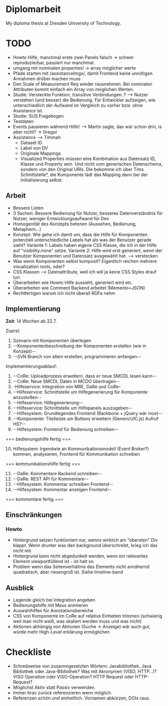 # Diplomarbeit

My diploma thesis at Dresden University of Technology.

# TODO
* Howto Hilfe, manchmal erste zwei Panels falsch -> schwer reproduzierbar, passiert nur manchmal.
* umgang mit nominalen properties! -> array möglicher werte
* Pfade starten mit /assistanceImgs/, damit Frontend keine unnötigen Annahmen drüber machen muss
* Den Scale of Measurement Req wieder rausnehmen. Bei nominalen Attributen kommt einfach ein Array von möglichen Werten.
* Studie: Versteckte Funktion, transitive Verbindungen..? --> Nutzer verstehen (und besser) die Bedienung. Für Entwickler aufzeigen, wie unterschiedlich der Aufwand im Vergleich zu vorher bzw. ohne Assistance ist.
* Studie: SUS Fragebogen
* Testdaten
* Events pausieren während Hilfe! --> Martin sagte, das wär schon drin, is aber nicht? -> Gregor
* Assistance --> Timmah
	* Dataset ID
	* Label von DV
	* Originale Mappings
	* Visualized Properties müssen eine Kombination aus Datensatz ID, Klasse und Property sein. Und nicht vom generischen Datenschema, sondern von den Original URIs. Die bekomme ich über Tims Schnittstelle*, die Komponente lädt das Mapping dann bei der Initialisierung selbst.


## Arbeit
* Bessere Listen
* 3 Sachen: Bessere Bedienung für Nutzer, besseres Datenverständnis für Nutzer, weniger Entwicklungsaufwand für Dev
* Homogenität des Konzepts betonen (Aussehen, Bedienung, Metaphern…)
* Konzept: Wie gehe ich damit um, dass die Hilfe für Komponenten potenziell unterschiedliche Labels hat als was der Benutzer gerade sieht? Variante 1: Labels haben eigene CSS Klasse, die ich in der Hilfe auf "visibility:none" setze. Variante 2: Hilfe wird erst generiert, wenn der Benutzer Komponenten und Datensatz ausgewählt hat. --> verstecken
* Was wenn Komponenten selbst komposit? Eigentlich reichen mehrere visualization roots, oder?
* CSS Klassen --> Datenattribute, weil ich will ja keine CSS Styles drauf tun
* Überarbeiten wie Howto Hilfe aussieht, generiert wird etc.
* Überarbeiten wie Comment Backend arbeitet (Memento=JSON)
* Rechtfertigen warum ich nicht überall RDFa nehm

## Implementierung

**Zeit**: 14 Wochen ab 22.7.

Zuerst:

1. Szenario mit Komponenten überlegen
2. --Komponentenbeschreibung der Komponenten erstellen (wie in Konzept)--
3. --SVN Branch von allem erstellen, programmieren anfangen--

Implementierungsablauf:

1. --CoRe: Uploadprozess erweitern, dass er neue SMCDL lesen kann--
2. --CoRe: Neue SMCDL Daten in MCDO übertragen--
3. -Hilfeservice: Integration von MRE, DaRe und CoRe-
4. --Hilfeservice: Schnittstelle um Hilfegenerierung für Komponente anzustoßen--
5. --Hilfeservice: Hilfegenerierung--
6. --Hilfeservice: Schnittstelle um Hilfepanels auszugeben--
7. --Hilfesystem: Grundlegendes Frontend (Backbone + jQuery wär nice)--
8. --Komponente: Titelleiste um Buttons erweitern (GenericUIC.js) Aufruf HS?--
9. --Hilfesystem: Frontend für Bedienung schreiben--

=== bedienungshilfe fertig ===

10. Hilfesystem: Irgendwie an Kommunikationsmodell (Event Broker?) kommen, analysieren, Frontend für Kommunikation schreiben

=== kommunikationshilfe fertig ===

11. --DaRe: Kommentare Backend schreiben--
12. --DaRe: REST API für Kommentare--
13. --Hilfesystem: Kommentar schreiben Frontend--
14. --Hilfesystem: Kommentar anzeigen Frontend--

=== kommentare fertig ===

## Einschränkungen

### Howto
* Hintergrund setzen funktioniert nur, wenns wirklich am "obersten" Div klappt. Wenn drunter was den background überschreibt, krieg ich das nicht mit.
* Hintergrund kann nicht abgedunkelt werden, wenn ein relevantes Element viewportfüllend ist - ist halt so.
* Problem wenn das Seitenverhältnis des Elements nicht annähernd quadratisch, aber riesengroß ist. Siehe timeline-band

## Ausblick

* Legende gleich bei Integration angeben
* Bedienungshilfe mit Maus animieren
* Auswahlhilfen für Annotationsbereiche
* CSS von Komponente im CoRe auf relative Einheiten trimmen (schwierig weil man nicht weiß, was skaliert werden muss und was nicht)
* Aktionen abhängig von Aktionen (Suche -> Anzeige) wär auch gut, würde mehr High-Level erklärung ermöglichen

# Checkliste
* Schreibweise von zusammgesetzten Wörtern: Javabibliothek, Java Bibliothek oder Java-Bibliothek? Was mit Akronymen (VISO, HTTP…)? VISO Operation oder VISO-Operation? HTTP Request oder HTTP-Request?
* Möglichst Aktiv statt Passiv verwenden.
* Immer brav zurück referenzieren wenn möglich.
* Referenzen schön und einheitlich. Vornamen abkürzen, DOIs raus.
